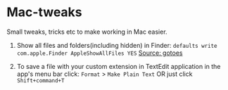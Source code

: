 # Mac-tweaks
Small tweaks, tricks etc to make working in Mac easier.


1. Show all files and folders(including hidden) in Finder: `defaults write com.apple.Finder AppleShowAllFiles YES` [Source: gotoes](https://gotoes.org/sales/ShowHiddenFilesMacOSX/How_To_Show_Hidden_Files.php)

1. To save a file with your custom extension in TextEdit application in the app's menu bar click: `Format` > `Make Plain Text` OR just click `Shift+command+T`